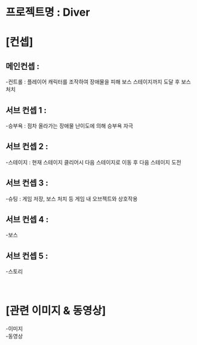 프로젝트명 : Diver
==================
# [컨셉]

## 메인컨셉 :  
-컨트롤 : 플레이어 캐릭터를 조작하여 장애물을 피해 보스 스테이지까지 도달 후 보스 처치  
## 서브 컨셉 1 :  
-승부욕 : 점차 올라가는 장애물 난이도에 의해 승부욕 자극
## 서브 컨셉 2 :  
-스테이지 : 현재 스테이지 클리어시 다음 스테이지로 이동 후 다음 스테이지 도전
## 서브 컨셉 3 :  
-슈팅 : 게임 저장, 보스 처치 등 게임 내 오브젝트와 상호작용
## 서브 컨셉 4 :  
-보스
## 서브 컨셉 5 :  
-스토리  
<br><br>
# [관련 이미지 & 동영상]  
-이미지  
-동영상
